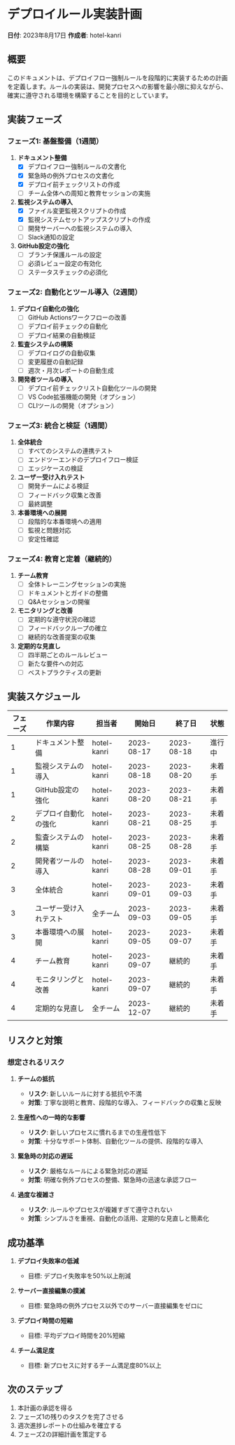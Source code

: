 # デプロイルール実装計画

**日付**: 2023年8月17日
**作成者**: hotel-kanri

## 概要

このドキュメントは、デプロイフロー強制ルールを段階的に実装するための計画を定義します。ルールの実装は、開発プロセスへの影響を最小限に抑えながら、確実に遵守される環境を構築することを目的としています。

## 実装フェーズ

### フェーズ1: 基盤整備（1週間）

1. **ドキュメント整備**
   - [x] デプロイフロー強制ルールの文書化
   - [x] 緊急時の例外プロセスの文書化
   - [x] デプロイ前チェックリストの作成
   - [ ] チーム全体への周知と教育セッションの実施

2. **監視システムの導入**
   - [x] ファイル変更監視スクリプトの作成
   - [x] 監視システムセットアップスクリプトの作成
   - [ ] 開発サーバーへの監視システムの導入
   - [ ] Slack通知の設定

3. **GitHub設定の強化**
   - [ ] ブランチ保護ルールの設定
   - [ ] 必須レビュー設定の有効化
   - [ ] ステータスチェックの必須化

### フェーズ2: 自動化とツール導入（2週間）

1. **デプロイ自動化の強化**
   - [ ] GitHub Actionsワークフローの改善
   - [ ] デプロイ前チェックの自動化
   - [ ] デプロイ結果の自動検証

2. **監査システムの構築**
   - [ ] デプロイログの自動収集
   - [ ] 変更履歴の自動記録
   - [ ] 週次・月次レポートの自動生成

3. **開発者ツールの導入**
   - [ ] デプロイ前チェックリスト自動化ツールの開発
   - [ ] VS Code拡張機能の開発（オプション）
   - [ ] CLIツールの開発（オプション）

### フェーズ3: 統合と検証（1週間）

1. **全体統合**
   - [ ] すべてのシステムの連携テスト
   - [ ] エンドツーエンドのデプロイフロー検証
   - [ ] エッジケースの検証

2. **ユーザー受け入れテスト**
   - [ ] 開発チームによる検証
   - [ ] フィードバック収集と改善
   - [ ] 最終調整

3. **本番環境への展開**
   - [ ] 段階的な本番環境への適用
   - [ ] 監視と問題対応
   - [ ] 安定性確認

### フェーズ4: 教育と定着（継続的）

1. **チーム教育**
   - [ ] 全体トレーニングセッションの実施
   - [ ] ドキュメントとガイドの整備
   - [ ] Q&Aセッションの開催

2. **モニタリングと改善**
   - [ ] 定期的な遵守状況の確認
   - [ ] フィードバックループの確立
   - [ ] 継続的な改善提案の収集

3. **定期的な見直し**
   - [ ] 四半期ごとのルールレビュー
   - [ ] 新たな要件への対応
   - [ ] ベストプラクティスの更新

## 実装スケジュール

| フェーズ | 作業内容 | 担当者 | 開始日 | 終了日 | 状態 |
|---------|---------|-------|-------|-------|------|
| 1 | ドキュメント整備 | hotel-kanri | 2023-08-17 | 2023-08-18 | 進行中 |
| 1 | 監視システムの導入 | hotel-kanri | 2023-08-18 | 2023-08-20 | 未着手 |
| 1 | GitHub設定の強化 | hotel-kanri | 2023-08-20 | 2023-08-21 | 未着手 |
| 2 | デプロイ自動化の強化 | hotel-kanri | 2023-08-21 | 2023-08-25 | 未着手 |
| 2 | 監査システムの構築 | hotel-kanri | 2023-08-25 | 2023-08-28 | 未着手 |
| 2 | 開発者ツールの導入 | hotel-kanri | 2023-08-28 | 2023-09-01 | 未着手 |
| 3 | 全体統合 | hotel-kanri | 2023-09-01 | 2023-09-03 | 未着手 |
| 3 | ユーザー受け入れテスト | 全チーム | 2023-09-03 | 2023-09-05 | 未着手 |
| 3 | 本番環境への展開 | hotel-kanri | 2023-09-05 | 2023-09-07 | 未着手 |
| 4 | チーム教育 | hotel-kanri | 2023-09-07 | 継続的 | 未着手 |
| 4 | モニタリングと改善 | hotel-kanri | 2023-09-07 | 継続的 | 未着手 |
| 4 | 定期的な見直し | 全チーム | 2023-12-07 | 継続的 | 未着手 |

## リスクと対策

### 想定されるリスク

1. **チームの抵抗**
   - **リスク**: 新しいルールに対する抵抗や不満
   - **対策**: 丁寧な説明と教育、段階的な導入、フィードバックの収集と反映

2. **生産性への一時的な影響**
   - **リスク**: 新しいプロセスに慣れるまでの生産性低下
   - **対策**: 十分なサポート体制、自動化ツールの提供、段階的な導入

3. **緊急時の対応の遅延**
   - **リスク**: 厳格なルールによる緊急対応の遅延
   - **対策**: 明確な例外プロセスの整備、緊急時の迅速な承認フロー

4. **過度な複雑さ**
   - **リスク**: ルールやプロセスが複雑すぎて遵守されない
   - **対策**: シンプルさを重視、自動化の活用、定期的な見直しと簡素化

## 成功基準

1. **デプロイ失敗率の低減**
   - 目標: デプロイ失敗率を50%以上削減

2. **サーバー直接編集の撲滅**
   - 目標: 緊急時の例外プロセス以外でのサーバー直接編集をゼロに

3. **デプロイ時間の短縮**
   - 目標: 平均デプロイ時間を20%短縮

4. **チーム満足度**
   - 目標: 新プロセスに対するチーム満足度80%以上

## 次のステップ

1. 本計画の承認を得る
2. フェーズ1の残りのタスクを完了させる
3. 週次進捗レポートの仕組みを確立する
4. フェーズ2の詳細計画を策定する
